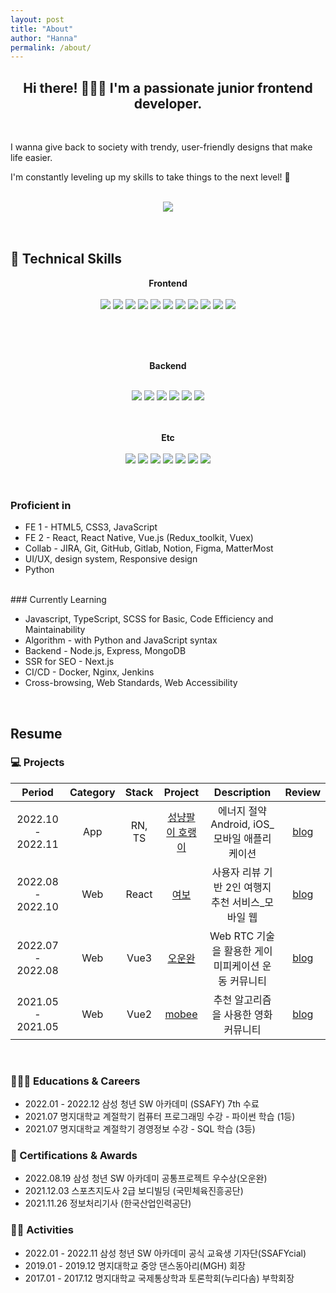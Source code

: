 ```yaml
---
layout: post
title: "About"
author: "Hanna"
permalink: /about/
---
```


<h2 align="center">Hi there! 🙋🏻‍♀️ I'm a passionate junior frontend developer.</h2><br>

I wanna give back to society with trendy, user-friendly designs that make life easier.

I'm constantly leveling up my skills to take things to the next level! 💪
<br><br>

<div align="center"><a href="https://hits.seeyoufarm.com"><img src="https://hits.seeyoufarm.com/api/count/incr/badge.svg?url=https%3A%2F%2Fgithub.com%2Fmooyah5%2Fhit-counter&count_bg=%23D3CBFF&title_bg=%234D3BFF&icon=&icon_color=%23E7E7E7&title=1000+%EB%8F%84%EB%8B%AC+%EC%9D%B8%EC%A6%9D+%EC%8B%9C+%EB%B0%A5%EC%82%AC%EC%A4%8C&edge_flat=true"/></a></div>
<br><br>

## 🔭 Technical Skills

<p dir="auto" >

<div align="center" style="display:block;">
<b> Frontend</b>
<br><br>

<img src="https://img.shields.io/badge/JS_es6-F7DF1E?style=flat-square&logo=JavaScript&logoColor=white" style="display:inline"> 
<img src="https://img.shields.io/badge/TS-3178C6?style=flat-square&logo=TypeScript&logoColor=white" style="display:inline"> 
<img src="https://img.shields.io/badge/HTML5-E34F26?style=flat-square&amp;logo=HTML5&amp;logoColor=white" style="display:inline"> 
<img src="https://img.shields.io/badge/CSS3-1572B6?style=flat-square&amp;logo=CSS3&amp;logoColor=white" style="display:inline"> 
<img src="https://img.shields.io/badge/React-61DAFB?style=flat-square&logo=React&logoColor=white" style="display:inline"> 
<img src="https://img.shields.io/badge/ReactNative-61DAFB?style=flat-square&logo=React&logoColor=white" style="display:inline">
<img src="https://img.shields.io/badge/Redux-764ABC?style=flat-square&logo=Redux&logoColor=white" style="display:inline">
<img src="https://img.shields.io/badge/Vue.js-4FC08D?style=flat-square&amp;logo=Vue.js&amp;logoColor=white" style="display:inline">
<img src="https://img.shields.io/badge/Next.js-000000?style=flat-square&amp;logo=Next.js&amp;logoColor=white" style="display:inline">
<img src="https://img.shields.io/badge/JQuery-0769AD?style=flat-square&amp;logo=JQuery&amp;logoColor=white" style="display:inline">
<img src="https://img.shields.io/badge/Bootstrap-7952B3?style=flat-square&amp;logo=Bootstrap&amp;logoColor=white" style="display:inline">

<br><br><br>

<b>Backend</b><br><br>

<img src="https://img.shields.io/badge/Node.js-339933?style=flat-square&amp;logo=Node.js&amp;logoColor=white" style="display:inline">
<img src="https://img.shields.io/badge/Express-000000?style=flat-square&amp;logo=Express&amp;logoColor=white" style="display:inline">
<img src="https://img.shields.io/badge/Django-092E20?style=flat-square&amp;logo=Django&amp;logoColor=white" style="display:inline">
<img src="https://img.shields.io/badge/Docker-2496ED?style=flat-square&amp;logo=Docker&amp;logoColor=white" style="display:inline">
<img src="https://img.shields.io/badge/MySQL-4479A1?style=flat-square&logo=MySQL&logoColor=white" style="display:inline">
<img src="https://img.shields.io/badge/mongoDB-47A248?style=flat-square&logo=MongoDB&logoColor=white" style="display:inline">
<br><br><br>

<b>Etc</b><br><br>
<img src="https://img.shields.io/badge/Notion-000000?style=flat-square&amp;logo=Notion&amp;logoColor=white" style="display:inline">
<img src="https://img.shields.io/badge/GitHub-181717?style=flat-square&amp;logo=GitHub&amp;logoColor=white" style="display:inline">
<img src="https://img.shields.io/badge/GitLab-FC6D26?style=flat-square&amp;logo=GitLab&amp;logoColor=white" style="display:inline">
<img src="https://img.shields.io/badge/Figma-F24E1E?style=flat-square&amp;logo=Figma&amp;logoColor=white" style="display:inline">
<img src="https://img.shields.io/badge/Jira-0052CC?style=flat-square&amp;logo=Jira&amp;logoColor=white" style="display:inline">
<img src="https://img.shields.io/badge/Mattermost-0058CC?style=flat-square&amp;logo=Mattermost&amp;logoColor=white" style="display:inline">
<img src="https://img.shields.io/badge/PowerPoint-B7472A?style=flat-square&amp;logo=MicrosoftPowerPoint&amp;logoColor=white" style="display:inline">

</div>
</p>
<br>

### Proficient in

- FE 1 - HTML5, CSS3, JavaScript
- FE 2 - React, React Native, Vue.js (Redux_toolkit, Vuex)
- Collab - JIRA, Git, GitHub, Gitlab, Notion, Figma, MatterMost
- UI/UX, design system, Responsive design
- Python

<br>
### Currently Learning

- Javascript, TypeScript, SCSS for Basic, Code Efficiency and Maintainability
- Algorithm - with Python and JavaScript syntax
- Backend - Node.js, Express, MongoDB
- SSR for SEO - Next.js
- CI/CD - Docker, Nginx, Jenkins
- Cross-browsing, Web Standards, Web Accessibility

<br>

## Resume

### 💻 Projects

|      Period       | Category | Stack  |                        Project                        |                    Description                     |                         Review                         |
| :---------------: | :------: | :----: | :---------------------------------------------------: | :------------------------------------------------: | :----------------------------------------------------: |
| 2022.10 - 2022.11 |   App    | RN, TS | [성냥팔이 호랭이](https://github.com/mooyah5/horaeng) |   에너지 절약 Android, iOS\_모바일 애플리케이션    | [blog](https://blog.naver.com/baekhannah/223102152261) |
| 2022.08 - 2022.10 |   Web    | React  |       [여보](https://github.com/mooyah5/yeo-bo)       | 사용자 리뷰 기반 2인 여행지 추천 서비스\_모바일 웹 | [blog](https://blog.naver.com/baekhannah/223102152685) |
| 2022.07 - 2022.08 |   Web    |  Vue3  |     [오운완](https://github.com/mooyah5/o_un_wan)     | Web RTC 기술을 활용한 게이미피케이션 운동 커뮤니티 | [blog](https://blog.naver.com/baekhannah/223102152862) |
| 2021.05 - 2021.05 |   Web    |  Vue2  |       [mobee](https://github.com/mooyah5/Mobee)       |        추천 알고리즘을 사용한 영화 커뮤니티        | [blog](https://blog.naver.com/baekhannah/223102153020) |

<br />

### 👩🏻‍🎓 Educations & Careers

- 2022.01 - 2022.12 삼성 청년 SW 아카데미 (SSAFY) 7th 수료
- 2021.07 명지대학교 계절학기 컴퓨터 프로그래밍 수강 - 파이썬 학습 (1등)
- 2021.07 명지대학교 계절학기 경영정보 수강 - SQL 학습 (3등)
  <br />

### 👑 Certifications & Awards

- 2022.08.19 삼성 청년 SW 아카데미 공통프로젝트 우수상(오운완)
- 2021.12.03 스포츠지도사 2급 보디빌딩 (국민체육진흥공단)
- 2021.11.26 정보처리기사 (한국산업인력공단)
  <br />

### 🤹‍♀️ Activities

- 2022.01 - 2022.11 삼성 청년 SW 아카데미 공식 교육생 기자단(SSAFYcial)
- 2019.01 - 2019.12 명지대학교 중앙 댄스동아리(MGH) 회장
- 2017.01 - 2017.12 명지대학교 국제통상학과 토론학회(누리다솜) 부학회장
  <br />
